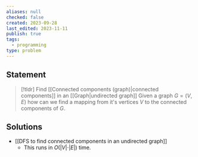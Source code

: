 ```yaml
---
aliases: null
checked: false
created: 2023-09-28
last_edited: 2023-11-11
publish: true
tags:
  - programming
type: problem
---
```

## Statement

> [!tldr] Find [[Connected components (graph)|connected components]] in an [[Graph|undirected graph]]
> Given a graph $G = (V,E)$ how can we find a mapping from it's vertices $V$ to the connected components of $G$.

## Solutions

- [[DFS to find connected components in an undirected graph]]
	- This runs in $O(\vert V \vert \cdot \vert E \vert)$ time.
